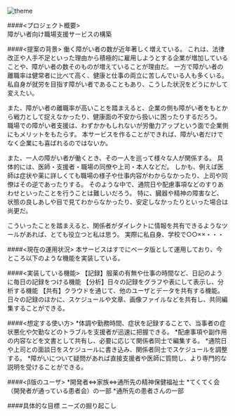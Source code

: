 ![theme](https://github.com/HiroyukTamura/ChalengedKit/blob/OldDepentdencies/doc/edited3.jpg 'theme')

####<プロジェクト概要>  
障がい者向け職場支援サービスの構築


####<提案の背景> 
働く障がい者の数が近年著しく増えている。
これは、法律改正や人手不足といった理由から積極的に雇用しようとする企業が増加していることや、障がい者の数そのものが増えていることが理由だ。
一方で障がい者の離職率は健常者に比べて高く、健康と仕事の両立に苦しんでいる人も多くいる。
私自身が就労を目指す障がい者であることもあり、こうした状況をどうにかして変えたい。

また、障がい者の離職率が高いことを踏まえると、企業の側も障がい者をもとから戦力として捉えなかったり、健康面の不安から扱いに困ったりするだろう。
職場での障がい者支援は、わずかかもしれないが労働力アップという面で企業側にもメリットをもたらす。
本サービスを作ることができれば、障がい者だけでなく企業にも喜ばれるのではないか。


また、一人の障がい者が働くとき、その一人を巡って様々な人が関係する。
具体的には、医師・支援者・職場の同僚や上司・本人などだ。
しかも、例えば医師は症状や薬に詳しくても職場の様子や仕事内容がわからなかったり、上司や同僚はその逆であったりする。
そのような中で、通院日や配慮事項などのすりあわせといったことを行うことは難しいだろう。
特に、臓器や精神の障害など、状態の良しあしや目で見てわからなかったり、安定しなかったりといった場合は尚更だ。


こういったことを踏まえると、関係者がダイレクトに情報を共有できるようなツールがあれば、とても役立つと私は思う。
実際に私自身、学校で○○××・・・


####<現在の運用状況>
本サービスはすでにベータ版として運用しており、今ところ以下のような機能を実装している。

####<実装している機能>
【記録】服薬の有無や仕事の時間など、日記のように毎日の記録をつける機能
【分析】日々の記録をグラフや表にして表示し、分析する機能
【共有】クラウドを通じて、他のユーザとデータを共有する機能。日々の記録のほかに、スケジュールや文章、画像ファイルなどを共有し、共同編集することができる。

####<想定する使い方>
*体調や勤務時間、症状を記録することで、当事者の症状悪化や欠勤などのトラブルを支援者が迅速に把握できる。
*配慮事項や副作用の内容などを文書として共有し、必要に応じて関係者同士で編集する。
*通院日や上司との面談日をスケジュールに書き込み、関係者同士でスケジュールを調整する。
*障がいについて疑問があれば直接支援者や医師に質問し、より専門的な説明を受けることができる。

####<β版のユーザ>
*開発者⇔家族⇔通所先の精神保健福祉士
*てくてく会（開発者が通っている患者会）の一部
*通所先の患者さんの一部


####具体的な目標
ニーズの掘り起こし
